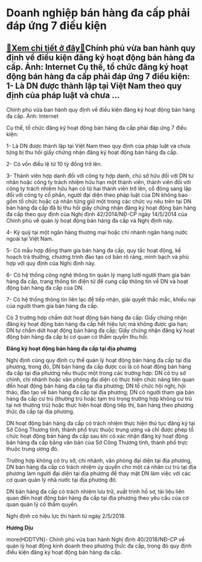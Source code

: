 Doanh nghiệp bán hàng đa cấp phải đáp ứng 7 điều kiện
=====================================================

[:gift:Xem chi tiết ở đây:gift:](https://hddtvn.com/doanh-nghiep-ban-hang-da-cap-phai-dap-ung-7-dieu-kien/)Chính phủ vừa ban hành quy định về điều kiện đăng ký hoạt động bán hàng đa cấp. Ảnh: Internet Cụ thể, tổ chức đăng ký hoạt động bán hàng đa cấp phải đáp ứng 7 điều kiện: 1- Là DN được thành lập tại Việt Nam theo quy định của pháp luật và chưa …
----------------------------------------------------------------------------------------------------------------------------------------------------------------------------------------------------------------------------------------------------







 






 Chính phủ vừa ban hành quy định về điều kiện đăng ký hoạt động bán hàng đa cấp. Ảnh: Internet 


Cụ thể, tổ chức đăng ký hoạt động bán hàng đa cấp phải đáp ứng 7 điều kiện:


1- Là DN được thành lập tại Việt Nam theo quy định của pháp luật và chưa từng bị thu hồi giấy chứng nhận đăng ký hoạt động bán hàng đa cấp.


2- Có vốn điều lệ từ 10 tỷ đồng trở lên.


3- Thành viên hợp danh đối với công ty hợp danh, chủ sở hữu đối với DN tư nhân hoặc công ty trách nhiệm hữu hạn một thành viên, thành viên đối với công ty trách nhiệm hữu hạn có từ hai thành viên trở lên, cổ đông sáng lập đối với công ty cổ phần, người đại diện theo pháp luật của DN không bao gồm tổ chức hoặc cá nhân từng giữ một trong các chức vụ nêu trên tại DN bán hàng đa cấp đã bị thu hồi giấy chứng nhận đăng ký hoạt động bán hàng đa cấp theo quy định của Nghị định 42/2014/NĐ-CP ngày 14/5/2014 của Chính phủ về quản lý hoạt động bán hàng đa cấp và Nghị định này.


4- Ký quỹ tại một ngân hàng thương mại hoặc chi nhánh ngân hàng nước ngoài tại Việt Nam.


5- Có mẫu hợp đồng tham gia bán hàng đa cấp, quy tắc hoạt động, kế hoạch trả thưởng, chương trình đào tạo cơ bản rõ ràng, minh bạch và phù hợp với quy định của Nghị định này.


6- Có hệ thống công nghệ thông tin quản lý mạng lưới người tham gia bán hàng đa cấp, trang thông tin điện tử để cung cấp thông tin về DN và hoạt động bán hàng đa cấp của DN.


7- Có hệ thống thông tin liên lạc để tiếp nhận, giải quyết thắc mắc, khiếu nại của người tham gia bán hàng đa cấp.


Có 3 trường hợp chấm dứt hoạt động bán hàng đa cấp: Giấy chứng nhận đăng ký hoạt động bán hàng đa cấp hết hiệu lực mà không được gia hạn; DN tự chấm dứt hoạt động bán hàng đa cấp; Giấy chứng nhận đăng ký hoạt động bán hàng đa cấp bị cơ quan có thẩm quyền thu hồi.


**Đăng ký hoạt động bán hàng đa cấp tại địa phương**


Nghị định cũng quy định cụ thể quản lý hoạt động bán hàng đa cấp tại địa phương, trong đó, DN bán hàng đa cấp được coi là có hoạt động bán hàng đa cấp tại địa phương nếu thuộc một trong các trường hợp: DN có trụ sở chính, chi nhánh hoặc văn phòng đại diện có thực hiện chức năng liên quan đến hoạt động bán hàng đa cấp tại địa phương; DN tổ chức hội nghị, hội thảo, đào tạo về bán hàng đa cấp tại địa phương; DN có người tham gia bán hàng đa cấp cư trú (thường trú hoặc tạm trú trong trường hợp không cư trú tại nơi thường trú) hoặc thực hiện hoạt động tiếp thị, bán hàng theo phương thức đa cấp tại địa phương.


DN hoạt động bán hàng đa cấp có trách nhiệm thực hiện thủ tục đăng ký tại Sở Công Thương tỉnh, thành phố trực thuộc trung ương và chỉ được phép tổ chức hoạt động bán hàng đa cấp sau khi có xác nhận đăng ký hoạt động bán hàng đa cấp bằng văn bản của Sở Công Thương tỉnh, thành phố trực thuộc trung ương đó.


Trường hợp không có trụ sở, chi nhánh, văn phòng đại diện tại địa phương, DN bán hàng đa cấp có trách nhiệm ủy quyền cho một cá nhân cư trú tại địa phương làm người đại diện tại địa phương để thay mặt DN làm việc với các cơ quan quản lý nhà nước tại địa phương đó.


DN bán hàng đa cấp có trách nhiệm lưu trữ, xuất trình hồ sơ, tài liệu liên quan đến hoạt động bán hàng đa cấp tại địa phương theo yêu cầu của cơ quan quản lý có thẩm quyền.


Nghị định có hiệu lực thi hành từ ngày 2/5/2018.






**Hương Dịu**



more(HDDTVN)- Chính phủ vừa ban hành Nghị định 40/2018/NĐ-CP về quản lý hoạt động kinh doanh theo phương thức đa cấp, trong đó quy định điều kiện đăng ký hoạt động bán hàng đa cấp.

